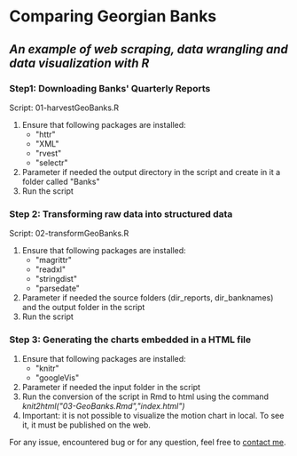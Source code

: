 # Comparing Georgian Banks
## *An example of web scraping, data wrangling and data visualization with R*

### Step1: Downloading Banks' Quarterly Reports

Script: 01-harvestGeoBanks.R  

1. Ensure that following packages are installed:  
	+ "httr"  
	+ "XML"  
	+ "rvest"  
	+ "selectr"  
2. Parameter if needed the output directory in the script and create in it a folder called "Banks"  
3. Run the script

### Step 2: Transforming raw data into structured data

Script: 02-transformGeoBanks.R  

1. Ensure that following packages are installed:  
	+ "magrittr"  
	+ "readxl"  
	+ "stringdist"  
	+ "parsedate"  
2. Parameter if needed the source folders (dir_reports, dir_banknames) and the output folder in the script  
3. Run the script  

### Step 3: Generating the charts embedded in a HTML file

1. Ensure that following packages are installed:  
	+ "knitr"  
	+ "googleVis"  
2. Parameter if needed the input folder in the script  
3. Run the conversion of the script in Rmd to html using the command *knit2html("03-GeoBanks.Rmd","index.html")*  
4. Important: it is not possible to visualize the motion chart in local. To see it, it must be published on the web.  

For any issue, encountered bug or for any question, feel free to [contact me](mailto:js@jsdev.net).
